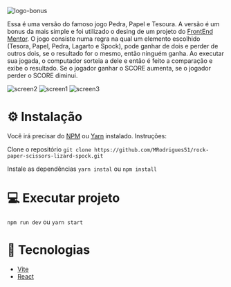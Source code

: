 ![logo-bonus](https://user-images.githubusercontent.com/38961300/217585632-c824f4f2-4f39-4582-876b-60c0659a171e.svg)

Essa é uma versão do famoso jogo Pedra, Papel e Tesoura. A versão é um bonus da mais simple e foi utilizado o desing de um projeto 
do [FrontEnd Mentor](https://www.frontendmentor.io/).
O jogo consiste numa regra na qual um elemento escolhido (Tesora, Papel, Pedra, Lagarto e Spock), 
pode ganhar de dois e perder de outros dois, se o resultado for o mesmo, então ninguém ganha. Ao executar sua jogada, o computador sorteia a dele e então é feito 
a comparação e exibe o resultado. Se o jogador ganhar o SCORE aumenta, se o jogador perder o SCORE diminui. 



![screen2](https://user-images.githubusercontent.com/38961300/217587763-8c476c2e-bd72-4a7d-b933-44ea8aa251e9.png)
![screen1](https://user-images.githubusercontent.com/38961300/217587840-66547228-7a22-4d2c-bf97-6e214ba5b894.png)
![screen3](https://user-images.githubusercontent.com/38961300/217587927-3690fac3-061b-4dc1-b7f8-72d9b2c5b37e.png)

# ⚙ Instalação

Você irá precisar do [NPM](https://www.npmjs.com/) ou [Yarn](https://yarnpkg.com/) instalado. Instruções:

Clone o repositório
`git clone https://github.com/MRodrigues51/rock-paper-scissors-lizard-spock.git`

Instale as dependências
`yarn instal`
ou
`npm install`

# 💻 Executar projeto
`npm run dev`
ou 
`yarn start`

# 🚀 Tecnologias

* [Vite](https://vitejs.dev/)
* [React](https://reactjs.org/)
